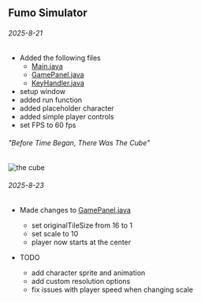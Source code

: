 ## Fumo Simulator

###### 2025-8-21

- Added the following files
    - [Main.java](src/Main.java "main")
    - [GamePanel.java](src/GamePanel.java "GamePanel")
    - [KeyHandler.java](src/KeyHandler.java "KeyHandler")
- setup window
- added run function
- added placeholder character
- added simple player controls 
- set FPS to 60 fps

###### "Before Time Began, There Was The Cube"
![the cube](/java/img/the_cube.gif)

###### 2025-8-23
- Made changes to [GamePanel.java](src/GamePanel.java "GamePanel")
    - set originalTileSize from 16 to 1
    - set scale to 10
    - player now starts at the center

- TODO
    - add character sprite and animation
    - add custom resolution options
    - fix issues with player speed when changing scale